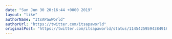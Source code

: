 ```yaml
---
date: "Sun Jun 30 20:16:44 +0000 2019"
layout: "like"
authorName: "ItsAPawWorld"
authorUrl: "https://twitter.com/itsapaworld"
originalPost: "https://twitter.com/itsapaworld/status/1145425959438491649"
---
```

